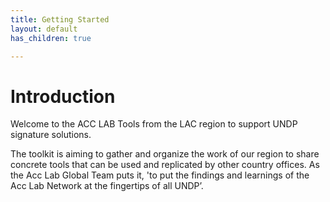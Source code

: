 ```yaml
---
title: Getting Started
layout: default
has_children: true

---
```


# Introduction

Welcome to the ACC LAB Tools from the LAC region to support UNDP signature solutions.

The toolkit is aiming to gather and organize the work of our region to share concrete tools that can be used and replicated by other country offices. As the Acc Lab Global Team puts it, 'to put the findings and learnings of the Acc Lab Network at the fingertips of all UNDP’.

